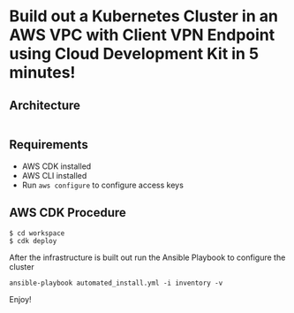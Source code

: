 # Build out a Kubernetes Cluster in an AWS VPC with Client VPN Endpoint using Cloud Development Kit in 5 minutes!

## Architecture

![]()

## Requirements

- AWS CDK installed
- AWS CLI installed
- Run `aws configure` to configure access keys

## AWS CDK Procedure
```
$ cd workspace
$ cdk deploy
```

After the infrastructure is built out run the Ansible Playbook to configure the cluster

```
ansible-playbook automated_install.yml -i inventory -v
```

Enjoy!